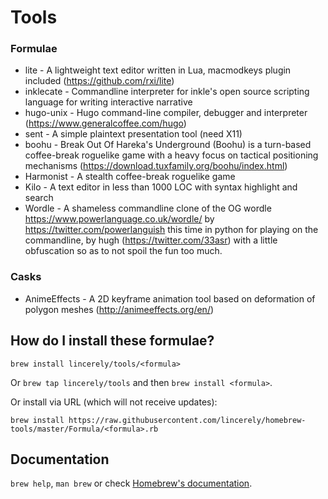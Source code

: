 # Tools

### Formulae
 - lite - A lightweight text editor written in Lua, macmodkeys plugin included (https://github.com/rxi/lite)
 - inklecate - Commandline interpreter for inkle's open source scripting language for writing interactive narrative
 - hugo-unix - Hugo command-line compiler, debugger and interpreter (https://www.generalcoffee.com/hugo)
 - sent - A simple plaintext presentation tool (need X11)
 - boohu - Break Out Of Hareka's Underground (Boohu) is a turn-based coffee-break roguelike game with a heavy focus on tactical positioning mechanisms (https://download.tuxfamily.org/boohu/index.html)
 - Harmonist - A stealth coffee-break roguelike game
 - Kilo - A text editor in less than 1000 LOC with syntax highlight and search
 - Wordle - A shameless commandline clone of the OG wordle https://www.powerlanguage.co.uk/wordle/ by https://twitter.com/powerlanguish this time in python for playing on the commandline, by hugh (https://twitter.com/33asr) with a little obfuscation so as to not spoil the fun too much.

### Casks
 - AnimeEffects - A 2D keyframe animation tool based on deformation of polygon meshes (http://animeeffects.org/en/)

## How do I install these formulae?
`brew install lincerely/tools/<formula>`

Or `brew tap lincerely/tools` and then `brew install <formula>`.

Or install via URL (which will not receive updates):

```
brew install https://raw.githubusercontent.com/lincerely/homebrew-tools/master/Formula/<formula>.rb
```

## Documentation
`brew help`, `man brew` or check [Homebrew's documentation](https://docs.brew.sh).
